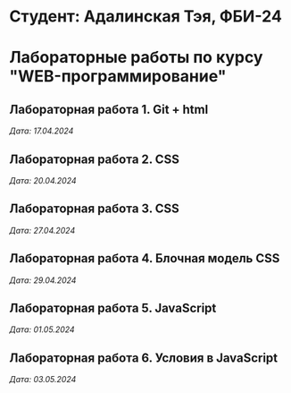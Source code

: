 # Студент: Адалинская Тэя, ФБИ-24

# Лабораторные работы по курсу "WEB-программирование"

## Лабораторная работа 1. Git + html

*Дата: 17.04.2024*

## Лабораторная работа 2. CSS

*Дата: 20.04.2024*

## Лабораторная работа 3. CSS

*Дата: 27.04.2024*

## Лабораторная работа 4. Блочная модель CSS

*Дата: 29.04.2024*

## Лабораторная работа 5. JavaScript

*Дата: 01.05.2024*

## Лабораторная работа 6. Условия в JavaScript

*Дата: 03.05.2024*
